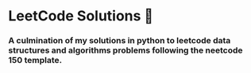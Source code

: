 # LeetCode Solutions 📖
### A culmination of my solutions in python to leetcode data structures and algorithms problems following the neetcode 150 template.